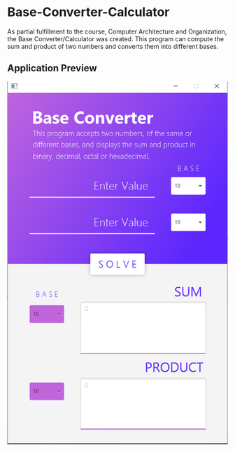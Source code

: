 # Base-Converter-Calculator

As partial fulfillment to the course, Computer Architecture and Organization, the Base Converter/Calculator was created. This program can compute the sum and product of two numbers and converts them into different bases.


## Application Preview

![alt app preview](Base-converter-calculator.png)


